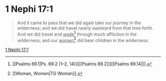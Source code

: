 # 1 Nephi 17:1

> And it came to pass that we did again take our journey in the wilderness; and we did travel nearly eastward from that time forth. And we did travel and <u>wade</u>[^a] through much affliction in the wilderness; and our <u>women</u>[^b] did bear children in the wilderness.

[1 Nephi 17:1](https://www.churchofjesuschrist.org/study/scriptures/bofm/1-ne/17?lang=eng&id=p1#p1)


[^a]: [[Psalms 69.1|Ps. 69:2 (1–2, 14)]][[Psalms 69.2|]][[Psalms 69.14|]].  
[^b]: [[Woman, Women|TG Woman]].  

